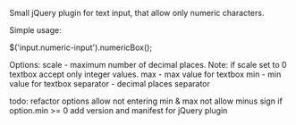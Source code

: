 Small jQuery plugin for text input, that allow only numeric characters.

Simple usage:

$('input.numeric-input').numericBox();

Options:
  scale - maximum number of decimal places. Note: if scale set to 0 textbox accept only integer values.
  max - max value for textbox
  min - min value for textbox
  separator - decimal places separator

todo:
 refactor options
 allow not entering min & max
 not allow minus sign if option.min >= 0
 add version and manifest for jQuery plugin